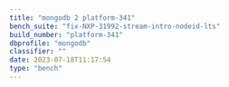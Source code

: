```yaml
---
title: "mongodb 2 platform-341"
bench_suite: "fix-NXP-31992-stream-intro-nodeid-lts"
build_number: "platform-341"
dbprofile: "mongodb"
classifier: ""
date: 2023-07-18T11:17:54
type: "bench"
---
```


